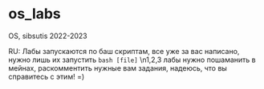 # os_labs
OS, sibsutis 2022-2023

RU: 
Лабы запускаются по баш скриптам, все уже за вас написано, нужно лишь их запустить ```bash [file]```
\n1,2,3 лабы нужно пошаманить в мейнах, раскомментить нужные вам задания, надеюсь, что вы справитесь с этим! =)
